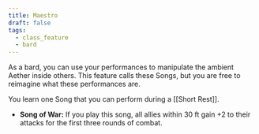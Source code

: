 ```yaml
---
title: Maestro
draft: false
tags:
  - class_feature
  - bard
---
```

As a bard, you can use your performances to manipulate the ambient Aether inside others. This feature calls these Songs, but you are free to reimagine what these performances are.

You learn one Song that you can perform during a [[Short Rest]].

- **Song of War:** If you play this song, all allies within 30 ft gain +2 to their attacks for the first three rounds of combat.